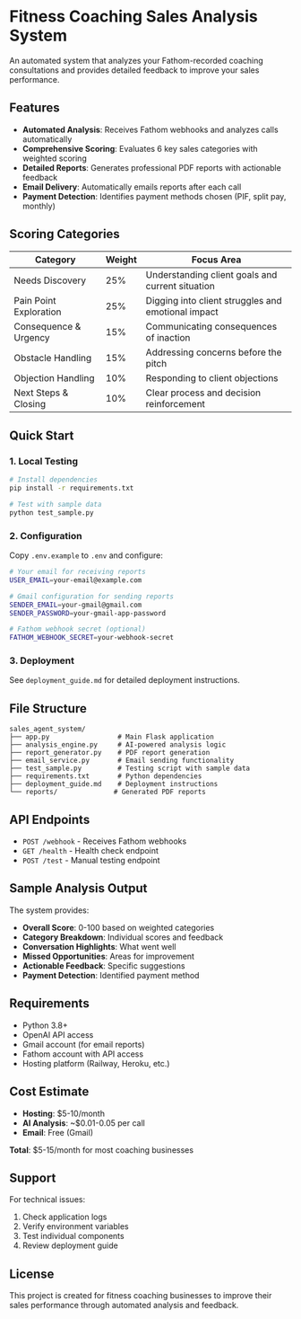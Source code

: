 # Fitness Coaching Sales Analysis System

An automated system that analyzes your Fathom-recorded coaching consultations and provides detailed feedback to improve your sales performance.

## Features

- **Automated Analysis**: Receives Fathom webhooks and analyzes calls automatically
- **Comprehensive Scoring**: Evaluates 6 key sales categories with weighted scoring
- **Detailed Reports**: Generates professional PDF reports with actionable feedback
- **Email Delivery**: Automatically emails reports after each call
- **Payment Detection**: Identifies payment methods chosen (PIF, split pay, monthly)

## Scoring Categories

| Category | Weight | Focus Area |
|----------|--------|------------|
| Needs Discovery | 25% | Understanding client goals and current situation |
| Pain Point Exploration | 25% | Digging into client struggles and emotional impact |
| Consequence & Urgency | 15% | Communicating consequences of inaction |
| Obstacle Handling | 15% | Addressing concerns before the pitch |
| Objection Handling | 10% | Responding to client objections |
| Next Steps & Closing | 10% | Clear process and decision reinforcement |

## Quick Start

### 1. Local Testing

```bash
# Install dependencies
pip install -r requirements.txt

# Test with sample data
python test_sample.py
```

### 2. Configuration

Copy `.env.example` to `.env` and configure:

```bash
# Your email for receiving reports
USER_EMAIL=your-email@example.com

# Gmail configuration for sending reports
SENDER_EMAIL=your-gmail@gmail.com
SENDER_PASSWORD=your-gmail-app-password

# Fathom webhook secret (optional)
FATHOM_WEBHOOK_SECRET=your-webhook-secret
```

### 3. Deployment

See `deployment_guide.md` for detailed deployment instructions.

## File Structure

```
sales_agent_system/
├── app.py                 # Main Flask application
├── analysis_engine.py     # AI-powered analysis logic
├── report_generator.py    # PDF report generation
├── email_service.py       # Email sending functionality
├── test_sample.py         # Testing script with sample data
├── requirements.txt       # Python dependencies
├── deployment_guide.md    # Deployment instructions
└── reports/              # Generated PDF reports
```

## API Endpoints

- `POST /webhook` - Receives Fathom webhooks
- `GET /health` - Health check endpoint
- `POST /test` - Manual testing endpoint

## Sample Analysis Output

The system provides:

- **Overall Score**: 0-100 based on weighted categories
- **Category Breakdown**: Individual scores and feedback
- **Conversation Highlights**: What went well
- **Missed Opportunities**: Areas for improvement
- **Actionable Feedback**: Specific suggestions
- **Payment Detection**: Identified payment method

## Requirements

- Python 3.8+
- OpenAI API access
- Gmail account (for email reports)
- Fathom account with API access
- Hosting platform (Railway, Heroku, etc.)

## Cost Estimate

- **Hosting**: $5-10/month
- **AI Analysis**: ~$0.01-0.05 per call
- **Email**: Free (Gmail)

**Total**: $5-15/month for most coaching businesses

## Support

For technical issues:
1. Check application logs
2. Verify environment variables
3. Test individual components
4. Review deployment guide

## License

This project is created for fitness coaching businesses to improve their sales performance through automated analysis and feedback.

